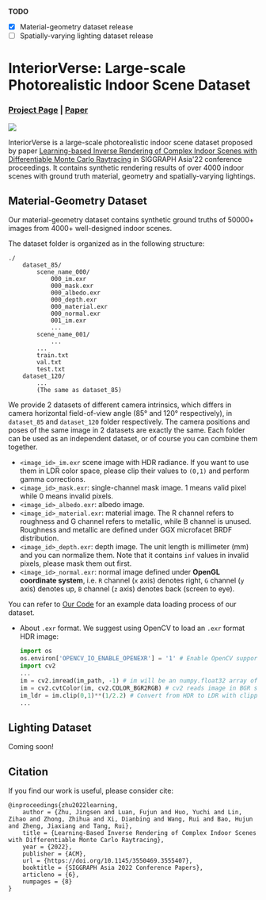 **TODO**

- [x] Material-geometry dataset release
- [ ] Spatially-varying lighting dataset release

# InteriorVerse: Large-scale Photorealistic Indoor Scene Dataset

### [Project Page](#) | [Paper](https://arxiv.org/abs/2211.03017)

![](assets/teaser.gif)

InteriorVerse is a large-scale photorealistic indoor scene dataset proposed by paper [Learning-based Inverse Rendering of Complex Indoor Scenes with Differentiable Monte Carlo Raytracing](https://jingsenzhu.github.io/invrend) in SIGGRAPH Asia'22 conference proceedings. It contains synthetic rendering results of over 4000 indoor scenes with ground truth material, geometry and spatially-varying lightings.

## Material-Geometry Dataset

Our material-geometry dataset contains synthetic ground truths of 50000+ images from 4000+ well-designed indoor scenes.

The dataset folder is organized as in the following structure:

```
./
	dataset_85/
		scene_name_000/
			000_im.exr
            000_mask.exr
            000_albedo.exr
            000_depth.exr
            000_material.exr
            000_normal.exr
            001_im.exr
            ...
        scene_name_001/
            ...
        ...
        train.txt
        val.txt
        test.txt
    dataset_120/
    	... 
    	(The same as dataset_85)
```

We provide 2 datasets of different camera intrinsics, which differs in camera horizontal field-of-view angle (85° and 120° respectively), in `dataset_85` and `dataset_120` folder respectively. The camera positions and poses of the same image in 2 datasets are exactly the same. Each folder can be used as an independent dataset, or of course you can combine them together.

- `<image_id>_im.exr` scene image with HDR radiance. If you want to use them in LDR color space, please clip their values to `(0,1)` and perform gamma corrections.
- `<image_id>_mask.exr`: single-channel mask image. 1 means valid pixel while 0 means invalid pixels.
- `<image_id>_albedo.exr`: albedo image.
- `<image_id>_material.exr`: material image. The R channel refers to roughness and G channel refers to metallic, while B channel is unused. Roughness and metallic are defined under GGX microfacet BRDF distribution.
- `<image_id>_depth.exr`: depth image. The unit length is millimeter (mm) and you can normalize them. Note that it contains `inf` values in invalid pixels, please mask them out first.
- `<image_id>_normal.exr`: normal image defined under **OpenGL coordinate system**, i.e. `R` channel (`x` axis) denotes right, `G` channel (`y` axis) denotes up, `B` channel (`z` axis) denotes back (screen to eye).

You can refer to [Our Code](https://github.com/jingsenzhu/IndoorInverseRendering/blob/main/mgnet/dataLoader/__init__.py) for an example data loading process of our dataset.

- About `.exr` format. We suggest using OpenCV to load an `.exr` format HDR image:

  ```python
  import os
  os.environ['OPENCV_IO_ENABLE_OPENEXR'] = '1' # Enable OpenCV support for EXR
  import cv2
  ...
  im = cv2.imread(im_path, -1) # im will be an numpy.float32 array of shape (H, W, C)
  im = cv2.cvtColor(im, cv2.COLOR_BGR2RGB) # cv2 reads image in BGR shape, convert into RGB
  im_ldr = im.clip(0,1)**(1/2.2) # Convert from HDR to LDR with clipping and gamma correction
  ...
  ```

## Lighting Dataset

Coming soon!

## Citation

If you find our work is useful, please consider cite:

```
@inproceedings{zhu2022learning,
    author = {Zhu, Jingsen and Luan, Fujun and Huo, Yuchi and Lin, Zihao and Zhong, Zhihua and Xi, Dianbing and Wang, Rui and Bao, Hujun and Zheng, Jiaxiang and Tang, Rui},
    title = {Learning-Based Inverse Rendering of Complex Indoor Scenes with Differentiable Monte Carlo Raytracing},
    year = {2022},
    publisher = {ACM},
    url = {https://doi.org/10.1145/3550469.3555407},
    booktitle = {SIGGRAPH Asia 2022 Conference Papers},
    articleno = {6},
    numpages = {8}
}
```

